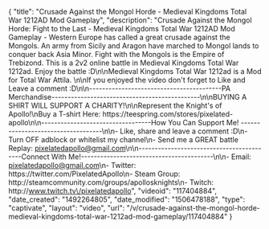 {
    "title": "Crusade Against the Mongol Horde - Medieval Kingdoms Total War 1212AD Mod Gameplay",
    "description": "Crusade Against the Mongol Horde: Fight to the Last - Medieval Kingdoms Total War 1212AD Mod Gameplay - Western Europe has called a great crusade against the Mongols.  An army from Sicily and Aragon have marched to Mongol lands to conquer back Asia Minor.  Fight with the Mongols is the Empire of Trebizond.  This is a 2v2 online battle in Medieval Kingdoms Total War 1212ad.  Enjoy the battle :D\n\nMedieval Kingdoms Total War 1212ad is a Mod for Total War Attila. \n\nIf you enjoyed the video don't forget to Like and Leave a comment :D\n\n-----------------------------------------PA Merchandise----------------------------------------------\n\nBUYING A SHIRT WILL SUPPORT A CHARITY!\n\nRepresent the Knight's of Apollo!\nBuy a T-shirt Here: https:\/\/teespring.com\/stores\/pixelated-apollo\n\n----------------------------------How You Can Support Me! -----------------------------------\n\n- Like, share and leave a comment :D\n- Turn OFF adblock or whitelist my channel\n- Send me a GREAT battle Replay: pixelatedapollo@gmail.com\n\n------------------------------------------Connect With Me!-----------------------------------------\n\n- Email: pixelatedapollo@gmail.com\n- Twitter: https:\/\/twitter.com\/PixelatedApollo\n- Steam Group:  http:\/\/steamcommunity.com\/groups\/apollosknights\n- Twitch: http:\/\/www.twitch.tv\/pixelatedapollo",
    "videoid": "117404884",
    "date_created": "1492264805",
    "date_modified": "1506478188",
    "type": "captivate",
    "layout": "video",
    "url": "\/v\/crusade-against-the-mongol-horde-medieval-kingdoms-total-war-1212ad-mod-gameplay\/117404884"
}